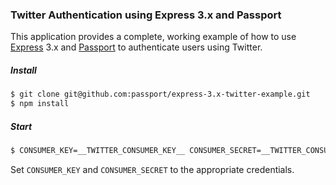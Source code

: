 ### Twitter Authentication using Express 3.x and Passport

This application provides a complete, working example of how to use [Express](http://expressjs.com/)
3.x and [Passport](http://passportjs.org/) to authenticate users using Twitter.

##### Install

```bash
$ git clone git@github.com:passport/express-3.x-twitter-example.git
$ npm install
```

##### Start

```bash
$ CONSUMER_KEY=__TWITTER_CONSUMER_KEY__ CONSUMER_SECRET=__TWITTER_CONSUMER_SECRET__ node server.js
```

Set `CONSUMER_KEY` and `CONSUMER_SECRET` to the appropriate credentials.
